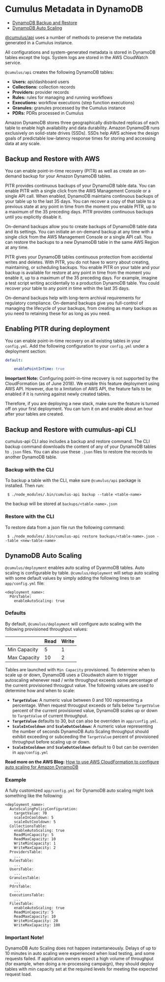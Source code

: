 # Cumulus Metadata in DynamoDB

* [DynamoDB Backup and Restore](#backup-and-restore-with-aws)
* [DynamoDB Auto Scaling](#dynamodb-auto-scaling)

[@cumulus/api](https://www.npmjs.com/package/@cumulus/api) uses a number of methods to preserve the metadata generated in a Cumulus instance.

All configurations and system-generated metadata is stored in DynamoDB tables except the logs. System logs are stored in the AWS CloudWatch service.

`@cumulus/api` creates the following DynamoDB tables:

- **Users:** api/dashboard users
- **Collections:** collection records 
- **Providers:** provider records
- **Rules:** rules for managing and running workflows
- **Executions:** workflow executions (step function executions)
- **Granules:** granules processed by the Cumulus instance
- **PDRs:** PDRs processed in Cumulus

Amazon DynamoDB stores three geographically distributed replicas of each table to enable high availability and data durability. Amazon DynamoDB runs exclusively on solid-state drives (SSDs). SSDs help AWS achieve the design goals of predictable low-latency response times for storing and accessing data at any scale.

## Backup and Restore with AWS

You can enable point-in-time recovery (PITR) as well as create an on-demand backup for your Amazon DynamoDB tables.

PITR provides continuous backups of your DynamoDB table data. You can enable PITR with a single click from the AWS Management Console or a single API call. When enabled, DynamoDB maintains continuous backups of your table up to the last 35 days. You can recover a copy of that table to a previous state at any point in time from the moment you enable PITR, up to a maximum of the 35 preceding days. PITR provides continuous backups until you explicitly disable it.

On-demand backups allow you to create backups of DynamoDB table data and its settings. You can initiate an on-demand backup at any time with a single click from the AWS Management Console or a single API call. You can restore the backups to a new DynamoDB table in the same AWS Region at any time.

PITR gives your DynamoDB tables continuous protection from accidental writes and deletes. With PITR, you do not have to worry about creating, maintaining, or scheduling backups. You enable PITR on your table and your backup is available for restore at any point in time from the moment you enable it, up to a maximum of the 35 preceding days. For example, imagine a test script writing accidentally to a production DynamoDB table. You could recover your table to any point in time within the last 35 days.

On-demand backups help with long-term archival requirements for regulatory compliance. On-demand backups give you full-control of managing the lifecycle of your backups, from creating as many backups as you need to retaining these for as long as you need.

## Enabling PITR during deployment

You can enable point-in-time recovery on all existing tables in your `config.yml`. Add the following configuration to your `config.yml` under a deployment section:

```yaml
default:

    enablePointInTime: true
```

**Imoprtant Note:** Configuring point-in-time recovery is not supported by the CloudFormation (as of June 2018). We enable this feature deployment using AWS API. However, due to a limitation of AWS API, the feature fails to be enabled if it is running against newly created tables.

Therefore, if you are deploying a new stack, make sure the feature is turned off on your first deployment. You can turn it on and enable about an hour after your tables are created.


## Backup and Restore with cumulus-api CLI

cumulus-api CLI also includes a backup and restore command. The CLI backup command downloads the content of any of your DynamoDB tables to `.json` files. You can also use these `.json` files to restore the records to another DynamoDB table.

### Backup with the CLI

To backup a table with the CLI, make sure `@cumulus/api` package is installed. Then run:

     $ ./node_modules/.bin/cumulus-api backup --table <table-name>

the backup will be stored at `backups/<table-name>.json`

### Restore with the CLI

To restore data from a json file run the following command:

     $ ./node_modules/.bin/cumulus-api restore backups/<table-name>.json --table <new-table-name>

## DynamoDB Auto Scaling

`@cumulus/deployment` enables auto scaling of DyanmoDB tables. Auto scaling is configurable by table. `@cumulus/deployment` will setup auto scaling with some default values by simply adding the following lines to an `app/config.yml` file:

```
<deployment_name>:
  PdrsTable:
    enableAutoScaling: true  
```

### Defaults

By default, `@cumulus/deployment` will configure auto scaling with the following provisioned throughput values:

|              | Read | Write |
|--------------|------|-------|
| Min Capacity | 5    | 1     |
| Max Capacity | 10   | 2     |

Tables are launched with `Min Capacity` provisioned. To determine when to scale up or down, DynamoDB uses a Cloudwatch alarm to trigger autoscaling whenever read / write throughput exceeds some percentage of the current provisioned througput value. The following values are used to determine how and when to scale:

* **`TargetValue`:** A numeric value between 0 and 100 representing a percentage. When request througput exceeds or falls below `TargetValue` percent of the current provisioned value, DynamoDB scales up or down to `TargetValue` of current throughput.
* **`TargetValue`** defaults to 30, but can also be overriden in `app/config.yml`.
* **`ScaleInCooldown`** and **`ScaleOutCooldown`:** A numeric value representing the number of seconds DynamoDB Auto Scaling throughput should exhibit exceeding or subceeding the `TargetValue` percent of provisioned throughput before scaling up or down.
* **`ScaleInCooldown`** and **`ScaleOutCooldown`** default to 0 but can be overriden in `app/config.yml`

**Read more on the AWS Blog:** [How to use AWS CloudFormation to configure auto scaling for Amazon DynamoDB](https://aws.amazon.com/blogs/database/how-to-use-aws-cloudformation-to-configure-auto-scaling-for-amazon-dynamodb-tables-and-indexes/)

### Example

A fully customized `app/config.yml` for DynamoDB auto scaling might look something like the following:

```
<deployment_name>:
  AutoScalingPolicyConfiguration:
    targetValue: 70
    scaleInCooldown: 5
    scaleOutCooldown: 5
  CollectionsTable:
    enableAutoScaling: true
    ReadMinCapacity: 5
    ReadMaxCapacity: 10
    WriteMinCapacity: 1
    WriteMaxCapacity: 2
  ProvidersTable:
    ...
  RulesTable:
    ...
  UsersTable:
    ...
  GranulesTable:
    ...
  PdrsTable:
    ...
  ExecutionsTable:
    ...  
  FilesTable:
    enableAutoScaling: true
    ReadMinCapacity: 5
    ReadMaxCapacity: 10
    WriteMinCapacity: 20
    WriteMaxCapacity: 100
```

### Important Note!

DynamoDB Auto Scaling does not happen instantaneously. Delays of up to 10 minutes in auto scaling were experienced when load testing, and some requests failed. If application owners expect a high volume of throughput (for example, when doing a re-processing campaign), they should deploy tables with min capacity set at the required levels for meeting the expected request load.
